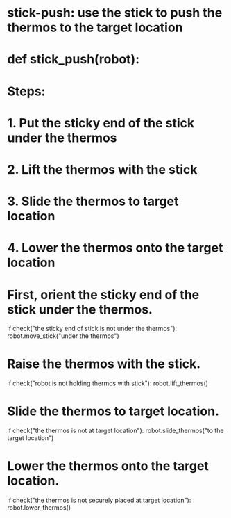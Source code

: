 # stick-push: use the stick to push the thermos to the target location
# def stick_push(robot):
# Steps:
#  1. Put the sticky end of the stick under the thermos
#  2. Lift the thermos with the stick
#  3. Slide the thermos to target location
#  4. Lower the thermos onto the target location
# First, orient the sticky end of the stick under the thermos.
if check("the sticky end of stick is not under the thermos"):
    robot.move_stick("under the thermos")
# Raise the thermos with the stick.
if check("robot is not holding thermos with stick"):
    robot.lift_thermos()
# Slide the thermos to target location.
if check("the thermos is not at target location"):
    robot.slide_thermos("to the target location")
# Lower the thermos onto the target location.
if check("the thermos is not securely placed at target location"):
    robot.lower_thermos()